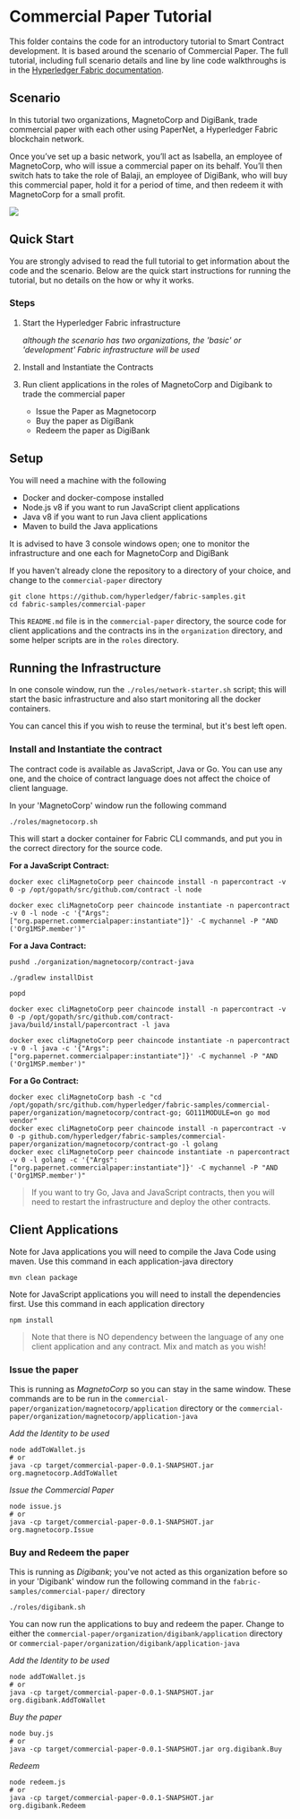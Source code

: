 # Commercial Paper Tutorial

This folder contains the code for an introductory tutorial to Smart Contract development. It is based around the scenario of Commercial Paper.
The full tutorial, including full scenario details and line by line code walkthroughs is in the [Hyperledger Fabric documentation](https://hyperledger-fabric.readthedocs.io/en/release-1.4/tutorial/commercial_paper.html).

## Scenario

In this tutorial two organizations, MagnetoCorp and DigiBank, trade commercial paper with each other using PaperNet, a Hyperledger Fabric blockchain network.

Once you’ve set up a basic network, you’ll act as Isabella, an employee of MagnetoCorp, who will issue a commercial paper on its behalf. You’ll then switch hats to take the role of Balaji, an employee of DigiBank, who will buy this commercial paper, hold it for a period of time, and then redeem it with MagnetoCorp for a small profit.

![](https://hyperledger-fabric.readthedocs.io/en/release-1.4/_images/commercial_paper.diagram.1.png)

## Quick Start

You are strongly advised to read the full tutorial to get information about the code and the scenario. Below are the quick start instructions for running the tutorial, but no details on the how or why it works.

### Steps

1) Start the Hyperledger Fabric infrastructure

   _although the scenario has two organizations, the 'basic' or 'development' Fabric infrastructure will be used_

2) Install and Instantiate the Contracts

3) Run client applications in the roles of MagnetoCorp and Digibank to trade the commercial paper

   - Issue the Paper as Magnetocorp
   - Buy the paper as DigiBank
   - Redeem the paper as DigiBank

## Setup

You will need a machine with the following

- Docker and docker-compose installed
- Node.js v8 if you want to run JavaScript client applications
- Java v8 if you want to run Java client applications
- Maven to build the Java applications

It is advised to have 3 console windows open; one to monitor the infrastructure and one each for MagnetoCorp and DigiBank

If you haven't already clone the repository to a directory of your choice, and change to the `commercial-paper` directory

```
git clone https://github.com/hyperledger/fabric-samples.git
cd fabric-samples/commercial-paper
```

This `README.md` file is in the `commercial-paper` directory, the source code for client applications and the contracts ins in the `organization` directory, and some helper scripts are in the `roles` directory.

## Running the Infrastructure

In one console window, run the `./roles/network-starter.sh` script; this will start the basic infrastructure and also start monitoring all the docker containers.

You can cancel this if you wish to reuse the terminal, but it's best left open.

### Install and Instantiate the contract

The contract code is available as JavaScript, Java or Go. You can use any one, and the choice of contract language does not affect the choice of client language.

In your 'MagnetoCorp' window run the following command

`./roles/magnetocorp.sh`

This will start a docker container for Fabric CLI commands, and put you in the correct directory for the source code.

**For a JavaScript Contract:**

```
docker exec cliMagnetoCorp peer chaincode install -n papercontract -v 0 -p /opt/gopath/src/github.com/contract -l node

docker exec cliMagnetoCorp peer chaincode instantiate -n papercontract -v 0 -l node -c '{"Args":["org.papernet.commercialpaper:instantiate"]}' -C mychannel -P "AND ('Org1MSP.member')"
```

**For a Java Contract:**

```
pushd ./organization/magnetocorp/contract-java

./gradlew installDist

popd

docker exec cliMagnetoCorp peer chaincode install -n papercontract -v 0 -p /opt/gopath/src/github.com/contract-java/build/install/papercontract -l java

docker exec cliMagnetoCorp peer chaincode instantiate -n papercontract -v 0 -l java -c '{"Args":["org.papernet.commercialpaper:instantiate"]}' -C mychannel -P "AND ('Org1MSP.member')"
```

**For a Go Contract:**

```
docker exec cliMagnetoCorp bash -c "cd /opt/gopath/src/github.com/hyperledger/fabric-samples/commercial-paper/organization/magnetocorp/contract-go; GO111MODULE=on go mod vendor"
docker exec cliMagnetoCorp peer chaincode install -n papercontract -v 0 -p github.com/hyperledger/fabric-samples/commercial-paper/organization/magnetocorp/contract-go -l golang
docker exec cliMagnetoCorp peer chaincode instantiate -n papercontract -v 0 -l golang -c '{"Args":["org.papernet.commercialpaper:instantiate"]}' -C mychannel -P "AND ('Org1MSP.member')"
```

> If you want to try Go, Java and JavaScript contracts, then you will need to restart the infrastructure and deploy the other contracts.

## Client Applications

Note for Java applications you will need to compile the Java Code using maven. Use this command in each application-java directory

```
mvn clean package
```

Note for JavaScript applications you will need to install the dependencies first. Use this command in each application directory

```
npm install
```

>  Note that there is NO dependency between the language of any one client application and any contract. Mix and match as you wish!

### Issue the paper

This is running as *MagnetoCorp* so you can stay in the same window. These commands are to be run in the
`commercial-paper/organization/magnetocorp/application` directory or the `commercial-paper/organization/magnetocorp/application-java`

*Add the Identity to be used*

```
node addToWallet.js
# or
java -cp target/commercial-paper-0.0.1-SNAPSHOT.jar org.magnetocorp.AddToWallet
```

*Issue the Commercial Paper*

```
node issue.js
# or
java -cp target/commercial-paper-0.0.1-SNAPSHOT.jar org.magnetocorp.Issue
```

### Buy and Redeem the paper

This is running as *Digibank*; you've not acted as this organization before so in your 'Digibank' window run the following command in the
`fabric-samples/commercial-paper/` directory

`./roles/digibank.sh`

You can now run the applications to buy and redeem the paper. Change to either the
`commercial-paper/organization/digibank/application` directory or  `commercial-paper/organization/digibank/application-java`

*Add the Identity to be used*

```
node addToWallet.js
# or
java -cp target/commercial-paper-0.0.1-SNAPSHOT.jar org.digibank.AddToWallet
```

*Buy the paper*

```
node buy.js
# or
java -cp target/commercial-paper-0.0.1-SNAPSHOT.jar org.digibank.Buy
```

*Redeem*

```
node redeem.js
# or
java -cp target/commercial-paper-0.0.1-SNAPSHOT.jar org.digibank.Redeem
```
